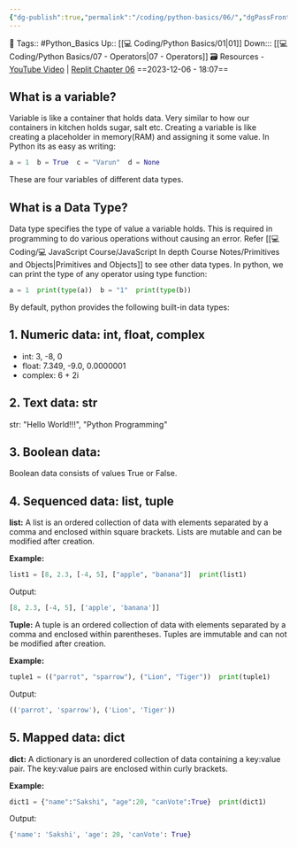 ```yaml
---
{"dg-publish":true,"permalink":"/coding/python-basics/06/","dgPassFrontmatter":true,"noteIcon":"3","created":"2023-12-06T18:06:58.259+05:30","updated":"2023-12-23T13:36:30.950+05:30"}
---
```


🧶 Tags:: #Python_Basics 
Up:: [[💻 Coding/Python Basics/01\|01]]
Down::: [[💻 Coding/Python Basics/07 - Operators\|07 - Operators]]
🗃 Resources - [YouTube Video](https://www.youtube.com/watch?v=ORCuz7s5cCY&list=PLu0W_9lII9agwh1XjRt242xIpHhPT2llg&index=6) | [Replit Chapter 06](https://replit.com/@codewithharry/06-Day6-Variables-and-Data-Types#main.py)
==2023-12-06 - 18:07==

## What is a variable?
Variable is like a container that holds data. Very similar to how our containers in kitchen holds sugar, salt etc. Creating a variable is like creating a placeholder in memory(RAM) and assigning it some value. In Python its as easy as writing:

```python
a = 1  b = True  c = "Varun"  d = None
```

These are four variables of different data types.
## What is a Data Type?

Data type specifies the type of value a variable holds. This is required in programming to do various operations without causing an error. Refer [[💻 Coding/💻 JavaScript Course/JavaScript In depth Course Notes/Primitives and Objects\|Primitives and Objects]] to see other data types.
In python, we can print the type of any operator using type function:

```python
a = 1  print(type(a))  b = "1"  print(type(b))
```

By default, python provides the following built-in data types:
## 1. Numeric data: int, float, complex
- int: 3, -8, 0
- float: 7.349, -9.0, 0.0000001
- complex: 6 + 2i
## 2. Text data: str
str: "Hello World!!!", "Python Programming"
## 3. Boolean data:
Boolean data consists of values True or False.
## 4. Sequenced data: list, tuple
**list:** A list is an ordered collection of data with elements separated by a comma and enclosed within square brackets. Lists are mutable and can be modified after creation.

**Example:**
```python
list1 = [8, 2.3, [-4, 5], ["apple", "banana"]]  print(list1)
```

Output:
```python
[8, 2.3, [-4, 5], ['apple', 'banana']]
```

**Tuple:** A tuple is an ordered collection of data with elements separated by a comma and enclosed within parentheses. Tuples are immutable and can not be modified after creation.

**Example:**
```python
tuple1 = (("parrot", "sparrow"), ("Lion", "Tiger"))  print(tuple1)
```

Output:
```python
(('parrot', 'sparrow'), ('Lion', 'Tiger'))
```

## 5. Mapped data: dict
**dict:** A dictionary is an unordered collection of data containing a key:value pair. The key:value pairs are enclosed within curly brackets.

**Example:**
```python
dict1 = {"name":"Sakshi", "age":20, "canVote":True}  print(dict1)
```
Output:
```python
{'name': 'Sakshi', 'age': 20, 'canVote': True}
```